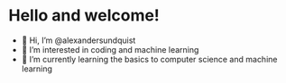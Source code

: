# Hello and welcome!

- 👋 Hi, I’m @alexandersundquist
- 👀 I’m interested in coding and machine learning
- 🌱 I’m currently learning the basics to computer science and machine learning

<!---
alexandersundquist/alexandersundquist is a ✨ special ✨ repository because its `README.md` (this file) appears on your GitHub profile.
You can click the Preview link to take a look at your changes.
--->

